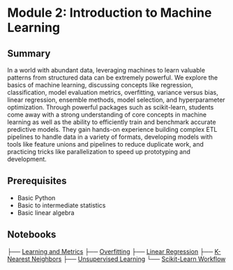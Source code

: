 # Module 2: Introduction to Machine Learning

## Summary
In a world with abundant data, leveraging machines to learn valuable patterns from structured data can be extremely powerful.  We explore the basics of machine learning, discussing concepts like regression, classification, model evaluation metrics, overfitting, variance versus bias, linear regression, ensemble methods, model selection, and hyperparameter optimization.  Through powerful packages such as scikit-learn, students come away with a strong understanding of core concepts in machine learning as well as the ability to efficiently train and benchmark accurate predictive models.  They gain hands-on experience building complex ETL pipelines to handle data in a variety of formats, developing models with tools like feature unions and pipelines to reduce duplicate work, and practicing tricks like parallelization to speed up prototyping and development.

## Prerequisites
* Basic Python
* Basic to intermediate statistics
* Basic linear algebra

## Notebooks
├── [Learning and Metrics](Learning_and_Metrics.ipynb)
├── [Overfitting](Overfitting.ipynb)
├── [Linear Regression](Linear_Regression.ipynb)
├── [K-Nearest Neighbors](K_Nearest_Neighbors.ipynb)
├── [Unsupervised Learning](Unsupervised_Learning.ipynb)
└── [Scikit-Learn Workflow](Scikit_Learn_Workflow.ipynb)
